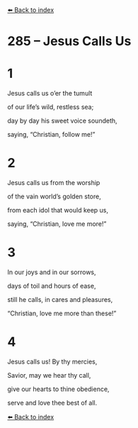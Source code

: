 [⬅️ Back to index](../README.md)

# 285 – Jesus Calls Us





# 1

Jesus calls us o’er the tumult

of our life’s wild, restless sea;

day by day his sweet voice soundeth,

saying, “Christian, follow me!”



# 2

Jesus calls us from the worship

of the vain world’s golden store,

from each idol that would keep us,

saying, “Christian, love me more!”



# 3

In our joys and in our sorrows,

days of toil and hours of ease,

still he calls, in cares and pleasures,

“Christian, love me more than these!”



# 4

Jesus calls us! By thy mercies,

Savior, may we hear thy call,

give our hearts to thine obedience,

serve and love thee best of all.

[⬅️ Back to index](../README.md)
